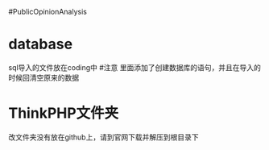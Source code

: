 #PublicOpinionAnalysis

<h1>database</h1>
sql导入的文件放在coding中
#注意
里面添加了创建数据库的语句，并且在导入的时候回清空原来的数据

<h1>ThinkPHP文件夹</h1>
改文件夹没有放在github上，请到官网下载并解压到根目录下
